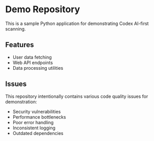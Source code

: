 
# Demo Repository

This is a sample Python application for demonstrating Codex AI-first scanning.

## Features
- User data fetching
- Web API endpoints  
- Data processing utilities

## Issues
This repository intentionally contains various code quality issues for demonstration:
- Security vulnerabilities
- Performance bottlenecks
- Poor error handling
- Inconsistent logging
- Outdated dependencies
